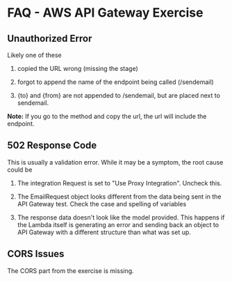 # FAQ - AWS API Gateway Exercise

## Unauthorized Error

Likely one of these
1) copied the URL wrong (missing the stage)

2) forgot to append the name of the endpoint being called (/sendemail)

3) {to} and {from} are not appended to /sendemail, but are placed next to sendemail.

**Note:** If you go to the method and copy the url, the url will include the endpoint.

## 502 Response Code

This is usually a validation error. While it may be a symptom, the root cause could be

1) The integration Request is set to "Use Proxy Integration". Uncheck this.

2) The EmailRequest object looks different from the data being sent in the API Gateway test. Check the case and spelling of variables

3) The response data doesn't look like the model provided. This happens if the Lambda itself is generating an error and sending back an object to API Gateway with a different structure than what was set up.

## CORS Issues

The CORS part from the exercise is missing.
